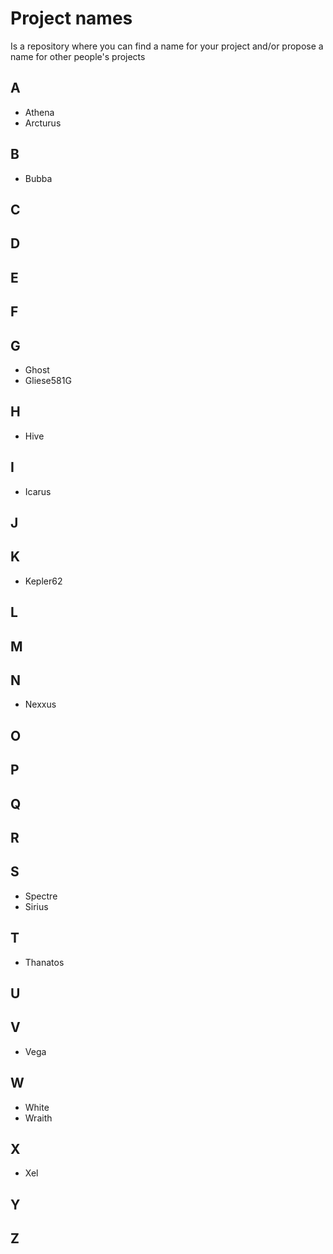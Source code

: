 # Project names
Is a repository where you can find a name for your project and/or propose a name for other people's projects

## A

- Athena
- Arcturus

## B

- Bubba

## C
## D
## E
## F
## G

- Ghost
- Gliese581G

## H

- Hive

## I

- Icarus

## J
## K

- Kepler62

## L
## M
## N

- Nexxus

## O
## P
## Q
## R
## S

- Spectre
- Sirius

## T

- Thanatos

## U
## V

- Vega

## W

- White
- Wraith

## X

- Xel

## Y
## Z
